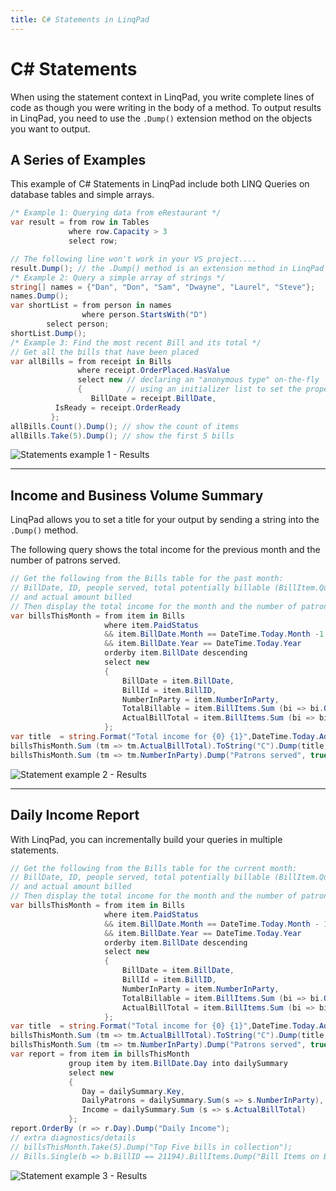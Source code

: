 ```yaml
---
title: C# Statements in LinqPad
---
```

# C# Statements

When using the statement context in LinqPad, you write complete lines of code as though you were writing in the body of a method. To output results in LinqPad, you need to use the `.Dump()` extension method on the objects you want to output.

## A Series of Examples

This example of C# Statements in LinqPad include both LINQ Queries on database tables and simple arrays.

```csharp
/* Example 1: Querying data from eRestaurant */
var result = from row in Tables
             where row.Capacity > 3
             select row;

// The following line won't work in your VS project....
result.Dump(); // the .Dump() method is an extension method in LinqPad - it's not in .NET
/* Example 2: Query a simple array of strings */
string[] names = {"Dan", "Don", "Sam", "Dwayne", "Laurel", "Steve"};
names.Dump();
var shortList = from person in names
                where person.StartsWith("D")
        select person;
shortList.Dump();
/* Example 3: Find the most recent Bill and its total */
// Get all the bills that have been placed
var allBills = from receipt in Bills
               where receipt.OrderPlaced.HasValue
               select new // declaring an "anonymous type" on-the-fly
               {          // using an initializer list to set the properties
                  BillDate = receipt.BillDate,  
          IsReady = receipt.OrderReady
         };
allBills.Count().Dump(); // show the count of items
allBills.Take(5).Dump(); // show the first 5 bills
```

![Statements example 1 - Results](LinqPad/results/Statements-1.png)

---

## Income and Business Volume Summary

LinqPad allows you to set a title for your output by sending a string into the `.Dump()` method.

The following query shows the total income for the previous month and the number of patrons served.

```csharp
// Get the following from the Bills table for the past month:
// BillDate, ID, people served, total potentially billable (BillItem.Quantity * BillItem.UnitCost),
// and actual amount billed
// Then display the total income for the month and the number of patrons served.
var billsThisMonth = from item in Bills
                     where item.PaidStatus 
                     && item.BillDate.Month == DateTime.Today.Month -1
                     && item.BillDate.Year == DateTime.Today.Year
                     orderby item.BillDate descending
                     select new
                     {
                         BillDate = item.BillDate,
                         BillId = item.BillID,
                         NumberInParty = item.NumberInParty,
                         TotalBillable = item.BillItems.Sum (bi => bi.Quantity * bi.UnitCost),
                         ActualBillTotal = item.BillItems.Sum (bi => bi.Quantity * bi.SalePrice)
                     };
var title  = string.Format("Total income for {0} {1}",DateTime.Today.AddMonths(-1).ToString("MMMM"),DateTime.Today.Year);
billsThisMonth.Sum (tm => tm.ActualBillTotal).ToString("C").Dump(title, true);
billsThisMonth.Sum (tm => tm.NumberInParty).Dump("Patrons served", true);
```

![Statement example 2 - Results](LinqPad/results/Statements-2.png)

---

## Daily Income Report

With LinqPad, you can incrementally build your queries in multiple statements.

```csharp
// Get the following from the Bills table for the current month:
// BillDate, ID, people served, total potentially billable (BillItem.Quantity * BillItem.UnitCost),
// and actual amount billed
// Then display the total income for the month and the number of patrons served.
var billsThisMonth = from item in Bills
                     where item.PaidStatus 
                     && item.BillDate.Month == DateTime.Today.Month - 1
                     && item.BillDate.Year == DateTime.Today.Year
                     orderby item.BillDate descending
                     select new
                     {
                         BillDate = item.BillDate,
                         BillId = item.BillID,
                         NumberInParty = item.NumberInParty,
                         TotalBillable = item.BillItems.Sum (bi => bi.Quantity * bi.UnitCost),
                         ActualBillTotal = item.BillItems.Sum (bi => bi.Quantity * bi.SalePrice)
                     };
var title  = string.Format("Total income for {0} {1}",DateTime.Today.AddMonths(-1).ToString("MMMM"),DateTime.Today.Year);
billsThisMonth.Sum (tm => tm.ActualBillTotal).ToString("C").Dump(title, true);
billsThisMonth.Sum (tm => tm.NumberInParty).Dump("Patrons served", true);
var report = from item in billsThisMonth
             group item by item.BillDate.Day into dailySummary
             select new
             {
                Day = dailySummary.Key,
                DailyPatrons = dailySummary.Sum(s => s.NumberInParty),
                Income = dailySummary.Sum (s => s.ActualBillTotal)
             };
report.OrderBy (r => r.Day).Dump("Daily Income");
// extra diagnostics/details
// billsThisMonth.Take(5).Dump("Top Five bills in collection");
// Bills.Single(b => b.BillID == 21194).BillItems.Dump("Bill Items on Bill # 21194");
```

![Statement example 3 - Results](LinqPad/results/Statements-3.png)
